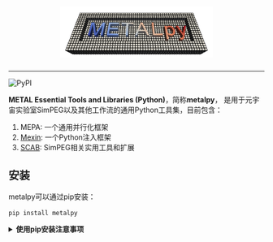 <h1 align="center">
<img src="./branding/logo/metalpylogo.png" width="300" alt="METALpy">
</h1>

-------------
![PyPI](https://img.shields.io/pypi/v/metalpy)

**METAL Essential Tools and Libraries (Python)**，简称**metalpy**，
是用于元宇宙实验室SimPEG以及其他工作流的通用Python工具集，目前包含：
1. MEPA: 一个通用并行化框架
2. [Mexin](metalpy/mexin/README.zh_CN.md): 一个Python注入框架
3. [SCAB](metalpy/scab/README.zh_CN.md): SimPEG相关实用工具和扩展

安装
------------
metalpy可以通过pip安装：

```console
pip install metalpy
```

<details><summary><b>使用pip安装注意事项</b></summary>
<p>

metalpy包含针对SimPEG的扩展SCAB，像这样使用`pip`进行安装时*不会*安装SCAB相关的额外依赖：

```console
pip install metalpy
```

其他支持的安装参数包括：

```console
pip install "metalpy[scab]"      # 额外安装SCAB模块需要的依赖
pip install "metalpy[tests]"     # 安装测试需要的依赖
pip install "metalpy[docs]"      # 安装文档生成需要的依赖
pip install "metalpy[complete]"  # 安装全部可选依赖
pip install "metalpy[dev]"       # 安装开发所需依赖
```

</p>
</details>
